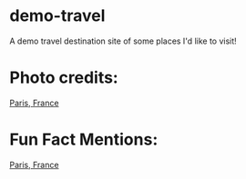 # demo-travel
A demo travel destination site of some places I'd like to visit! 

# Photo credits:
[Paris, France](https://www.pexels.com/photo/the-eiffel-tower-in-paris-4173679/)

# Fun Fact Mentions:
[Paris, France](https://medium.com/@courtneyatraub/the-oldest-house-in-paris-was-built-by-a-legendary-alchemist-or-was-it-7ad8a628c0ab)
